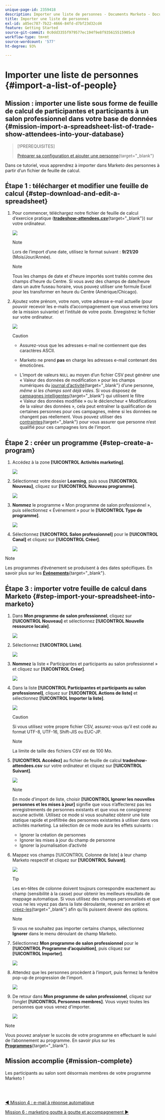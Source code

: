 ```yaml
---
unique-page-id: 2359418
description: Importer une liste de personnes - Documents Marketo - Documentation du produit
title: Importer une liste de personnes
exl-id: a85ec787-7b22-4666-84fd-d7bf23d32cd4
feature: Getting Started
source-git-commit: 0c0dd3355f979577ec194f9e8f935615515905c0
workflow-type: tm+mt
source-wordcount: '577'
ht-degree: 93%

---
```


# Importer une liste de personnes {#import-a-list-of-people}

## Mission : importer une liste sous forme de feuille de calcul de participantes et participants à un salon professionnel dans votre base de données {#mission-import-a-spreadsheet-list-of-trade-show-attendees-into-your-database}

>[!PREREQUISITES]
>
>[Préparer sa configuration et ajouter une personne](/help/marketo/getting-started/quick-wins/get-set-up-and-add-a-person.md){target="_blank"}

Dans ce tutoriel, vous apprendrez à importer dans Marketo des personnes à partir d’un fichier de feuille de calcul.

## Étape 1 : télécharger et modifier une feuille de calcul {#step-download-and-edit-a-spreadsheet}

1. Pour commencer, téléchargez notre fichier de feuille de calcul d’exercice pratique ([**tradeshow-attendees.csv**](/help/marketo/getting-started/assets/tradeshow-attendees.csv){target="_blank"}) sur votre ordinateur.

   ![](assets/import-a-list-of-people-1.png)

   >[!NOTE]
   >
   >Lors de l’import d’une date, utilisez le format suivant : **9/21/20** (Mois/Jour/Année).

   >[!NOTE]
   >
   >Tous les champs de date et d’heure importés sont traités comme des champs d’heure du Centre. Si vous avez des champs de date/heure dans un autre fuseau horaire, vous pouvez utiliser une formule Excel pour les transformer en heure du Centre (Amérique/Chicago).

1. Ajoutez votre prénom, votre nom, votre adresse e-mail actuelle (pour pouvoir recevoir les e-mails d’accompagnement que vous enverrez lors de la mission suivante) et l’intitulé de votre poste. Enregistrez le fichier sur votre ordinateur.

   ![](assets/import-a-list-of-people-2.png)

   >[!CAUTION]
   >
   >* Assurez-vous que les adresses e-mail ne contiennent que des caractères ASCII.
   >
   >* Marketo ne prend **pas** en charge les adresses e-mail contenant des émoticônes.
   >
   >* L’import de valeurs `NULL` au moyen d’un fichier CSV peut générer une « Valeur des données de modification » pour les champs numériques du [journal d’activité](/help/marketo/product-docs/core-marketo-concepts/smart-lists-and-static-lists/managing-people-in-smart-lists/locate-the-activity-log-for-a-person.md){target="_blank"} d’une personne, _même si les champs sont déjà vides_. Si vous disposez de [campagnes intelligentes](/help/marketo/product-docs/core-marketo-concepts/smart-campaigns/understanding-smart-campaigns.md){target="_blank"} qui utilisent le filtre « Valeur des données modifiée » ou le déclencheur « Modifications de la valeur des données », cela peut entraîner la qualification de certaines personnes pour ces campagnes, même si les données ne changent pas réellement. Vous pouvez utiliser des [contraintes](/help/marketo/product-docs/core-marketo-concepts/smart-lists-and-static-lists/using-smart-lists/add-a-constraint-to-a-smart-list-filter.md){target="_blank"} pour vous assurer que personne n’est qualifié pour ces campagnes lors de l’import.

## Étape 2 : créer un programme {#step-create-a-program}

1. Accédez à la zone **[!UICONTROL Activités marketing]**.

   ![](assets/import-a-list-of-people-3.png)

1. Sélectionnez votre dossier **Learning**, puis sous **[!UICONTROL Nouveau]**, cliquez sur **[!UICONTROL Nouveau programme]**.

   ![](assets/import-a-list-of-people-4.png)

1. **Nommez** le programme « Mon programme de salon professionnel », puis sélectionnez « Événement » pour le **[!UICONTROL Type de programme]**.

   ![](assets/import-a-list-of-people-5.png)

1. Sélectionnez **[!UICONTROL Salon professionnel]** pour le **[!UICONTROL Canal]** et cliquez sur **[!UICONTROL Créer]**.

   ![](assets/import-a-list-of-people-6.png)

>[!NOTE]
>
>Les programmes d’événement se produisent à des dates spécifiques. En savoir plus sur les [**Événements**](/help/marketo/product-docs/demand-generation/events/understanding-events/understanding-event-programs.md){target="_blank"}.

## Étape 3 : importer votre feuille de calcul dans Marketo {#step-import-your-spreadsheet-into-marketo}

1. Dans **Mon programme de salon professionnel**, cliquez sur **[!UICONTROL Nouveau]** et sélectionnez **[!UICONTROL Nouvelle ressource locale]**.

   ![](assets/import-a-list-of-people-7.png)

1. Sélectionnez **[!UICONTROL Liste]**.

   ![](assets/import-a-list-of-people-8.png)

1. **Nommez** la liste « Participantes et participants au salon professionnel » et cliquez sur **[!UICONTROL Créer]**.

   ![](assets/import-a-list-of-people-9.png)

1. Dans la liste **[!UICONTROL Participantes et participants au salon professionnel]**, cliquez sur **[!UICONTROL Actions de liste]** et sélectionnez **[!UICONTROL Importer la liste]**.

   ![](assets/import-a-list-of-people-10.png)

   >[!CAUTION]
   >
   >Si vous utilisez votre propre fichier CSV, assurez-vous qu’il est codé au format UTF-8, UTF-16, Shift-JIS ou EUC-JP.

   >[!NOTE]
   >
   >La limite de taille des fichiers CSV est de 100 Mo.

1. **[!UICONTROL Accédez]** au fichier de feuille de calcul **tradeshow-attendees.csv** sur votre ordinateur et cliquez sur **[!UICONTROL Suivant]**.

   ![](assets/import-a-list-of-people-11.png)

   >[!NOTE]
   >
   >En mode d’import de liste, choisir **[!UICONTROL Ignorer les nouvelles personnes et les mises à jour]** signifie que vous n’affecterez pas les enregistrements de personnes existants et que vous ne consignerez aucune activité. Utilisez ce mode si vous souhaitez obtenir une liste statique rapide et préfiltrée des personnes existantes à utiliser dans vos activités marketing. La sélection de ce mode aura les effets suivants :
   >
   > * Ignorer la création de personnes
   > * Ignorer les mises à jour du champ de personne
   > * Ignorer la journalisation d’activité

1. Mappez vos champs [!UICONTROL Colonne de liste] à leur champ Marketo respectif et cliquez sur **[!UICONTROL Suivant]**.

   ![](assets/import-a-list-of-people-12.png)

   >[!TIP]
   >
   >Les en-têtes de colonne doivent toujours correspondre exactement au champ (sensibilité à la casse) pour obtenir les meilleurs résultats de mappage automatique. Si vous utilisez des champs personnalisés et que vous ne les voyez pas dans la liste déroulante, revenez en arrière et [créez-les](/help/marketo/product-docs/administration/field-management/create-a-custom-field-in-marketo.md){target="_blank"} afin qu’ils puissent devenir des options.

   >[!NOTE]
   >
   >Si vous ne souhaitez pas importer certains champs, sélectionnez **Ignorer** dans le menu déroulant de champ Marketo.

1. Sélectionnez **Mon programme de salon professionnel** pour le **[!UICONTROL Programme d’acquisition]**, puis cliquez sur **[!UICONTROL Importer]**.

   ![](assets/import-a-list-of-people-13.png)

1. Attendez que les personnes procèdent à l’import, puis fermez la fenêtre pop-up de progression de l’import.

   ![](assets/import-a-list-of-people-14.png)

1. De retour dans **Mon programme de salon professionnel**, cliquez sur l’onglet **[!UICONTROL Personnes membres]**. Vous voyez toutes les personnes que vous venez d&#39;importer.

   ![](assets/import-a-list-of-people-15.png)

>[!NOTE]
>
>Vous pouvez analyser le succès de votre programme en effectuant le suivi de l’abonnement au programme. En savoir plus sur les [**Programmes**](/help/marketo/product-docs/core-marketo-concepts/programs/creating-programs/understanding-programs.md){target="_blank"}.

## Mission accomplie {#mission-complete}

Les participants au salon sont désormais membres de votre programme Marketo !

<br> 

[◄ Mission 4 : e-mail à réponse automatique](/help/marketo/getting-started/quick-wins/email-auto-response.md)

[Mission 6 : marketing goutte à goutte et accompagnement ►](/help/marketo/getting-started/quick-wins/drip-drip-nurture.md)
